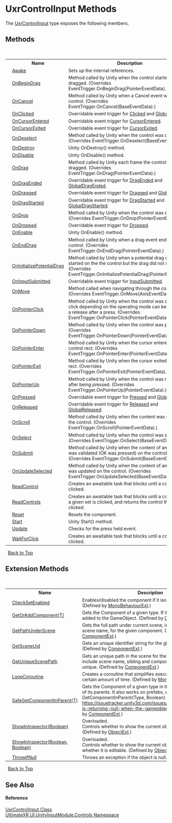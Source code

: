# UxrControlInput Methods
 

The <a href="T_UltimateXR_UI_UnityInputModule_Controls_UxrControlInput">UxrControlInput</a> type exposes the following members.


## Methods
&nbsp;<table><tr><th></th><th>Name</th><th>Description</th></tr><tr><td>![Protected method](media/protmethod.gif "Protected method")</td><td><a href="M_UltimateXR_UI_UnityInputModule_Controls_UxrControlInput_Awake">Awake</a></td><td>
Sets up the internal references.</td></tr><tr><td>![Public method](media/pubmethod.gif "Public method")</td><td><a href="M_UltimateXR_UI_UnityInputModule_Controls_UxrControlInput_OnBeginDrag">OnBeginDrag</a></td><td>
Method called by Unity when the control started being dragged.
 (Overrides EventTrigger.OnBeginDrag(PointerEventData).)</td></tr><tr><td>![Public method](media/pubmethod.gif "Public method")</td><td><a href="M_UltimateXR_UI_UnityInputModule_Controls_UxrControlInput_OnCancel">OnCancel</a></td><td>
Method called by Unity when a Cancel event was sent to control.
 (Overrides EventTrigger.OnCancel(BaseEventData).)</td></tr><tr><td>![Protected method](media/protmethod.gif "Protected method")</td><td><a href="M_UltimateXR_UI_UnityInputModule_Controls_UxrControlInput_OnClicked">OnClicked</a></td><td>
Overridable event trigger for <a href="E_UltimateXR_UI_UnityInputModule_Controls_UxrControlInput_Clicked">Clicked</a> and <a href="E_UltimateXR_UI_UnityInputModule_Controls_UxrControlInput_GlobalClicked">GlobalClicked</a>.</td></tr><tr><td>![Protected method](media/protmethod.gif "Protected method")</td><td><a href="M_UltimateXR_UI_UnityInputModule_Controls_UxrControlInput_OnCursorEntered">OnCursorEntered</a></td><td>
Overridable event trigger for <a href="E_UltimateXR_UI_UnityInputModule_Controls_UxrControlInput_CursorEntered">CursorEntered</a>.</td></tr><tr><td>![Protected method](media/protmethod.gif "Protected method")</td><td><a href="M_UltimateXR_UI_UnityInputModule_Controls_UxrControlInput_OnCursorExited">OnCursorExited</a></td><td>
Overridable event trigger for <a href="E_UltimateXR_UI_UnityInputModule_Controls_UxrControlInput_CursorExited">CursorExited</a>.</td></tr><tr><td>![Public method](media/pubmethod.gif "Public method")</td><td><a href="M_UltimateXR_UI_UnityInputModule_Controls_UxrControlInput_OnDeselect">OnDeselect</a></td><td>
Method called by Unity when the control was deselected.
 (Overrides EventTrigger.OnDeselect(BaseEventData).)</td></tr><tr><td>![Protected method](media/protmethod.gif "Protected method")</td><td><a href="M_UltimateXR_UI_UnityInputModule_Controls_UxrControlInput_OnDestroy">OnDestroy</a></td><td>
Unity OnDestroy() method.</td></tr><tr><td>![Protected method](media/protmethod.gif "Protected method")</td><td><a href="M_UltimateXR_UI_UnityInputModule_Controls_UxrControlInput_OnDisable">OnDisable</a></td><td>
Unity OnDisable() method.</td></tr><tr><td>![Public method](media/pubmethod.gif "Public method")</td><td><a href="M_UltimateXR_UI_UnityInputModule_Controls_UxrControlInput_OnDrag">OnDrag</a></td><td>
Method called by Unity each frame the control is being dragged.
 (Overrides EventTrigger.OnDrag(PointerEventData).)</td></tr><tr><td>![Protected method](media/protmethod.gif "Protected method")</td><td><a href="M_UltimateXR_UI_UnityInputModule_Controls_UxrControlInput_OnDragEnded">OnDragEnded</a></td><td>
Overridable event trigger for <a href="E_UltimateXR_UI_UnityInputModule_Controls_UxrControlInput_DragEnded">DragEnded</a> and <a href="E_UltimateXR_UI_UnityInputModule_Controls_UxrControlInput_GlobalDragEnded">GlobalDragEnded</a>.</td></tr><tr><td>![Protected method](media/protmethod.gif "Protected method")</td><td><a href="M_UltimateXR_UI_UnityInputModule_Controls_UxrControlInput_OnDragged">OnDragged</a></td><td>
Overridable event trigger for <a href="E_UltimateXR_UI_UnityInputModule_Controls_UxrControlInput_Dragged">Dragged</a> and <a href="E_UltimateXR_UI_UnityInputModule_Controls_UxrControlInput_GlobalDragged">GlobalDragged</a>.</td></tr><tr><td>![Protected method](media/protmethod.gif "Protected method")</td><td><a href="M_UltimateXR_UI_UnityInputModule_Controls_UxrControlInput_OnDragStarted">OnDragStarted</a></td><td>
Overridable event trigger for <a href="E_UltimateXR_UI_UnityInputModule_Controls_UxrControlInput_DragStarted">DragStarted</a> and <a href="E_UltimateXR_UI_UnityInputModule_Controls_UxrControlInput_GlobalDragStarted">GlobalDragStarted</a>.</td></tr><tr><td>![Public method](media/pubmethod.gif "Public method")</td><td><a href="M_UltimateXR_UI_UnityInputModule_Controls_UxrControlInput_OnDrop">OnDrop</a></td><td>
Method called by Unity when the control was dropped.
 (Overrides EventTrigger.OnDrop(PointerEventData).)</td></tr><tr><td>![Protected method](media/protmethod.gif "Protected method")</td><td><a href="M_UltimateXR_UI_UnityInputModule_Controls_UxrControlInput_OnDropped">OnDropped</a></td><td>
Overridable event trigger for <a href="E_UltimateXR_UI_UnityInputModule_Controls_UxrControlInput_Dropped">Dropped</a>.</td></tr><tr><td>![Protected method](media/protmethod.gif "Protected method")</td><td><a href="M_UltimateXR_UI_UnityInputModule_Controls_UxrControlInput_OnEnable">OnEnable</a></td><td>
Unity OnEnable() method.</td></tr><tr><td>![Public method](media/pubmethod.gif "Public method")</td><td><a href="M_UltimateXR_UI_UnityInputModule_Controls_UxrControlInput_OnEndDrag">OnEndDrag</a></td><td>
Method called by Unity when a drag event ended on the control.
 (Overrides EventTrigger.OnEndDrag(PointerEventData).)</td></tr><tr><td>![Public method](media/pubmethod.gif "Public method")</td><td><a href="M_UltimateXR_UI_UnityInputModule_Controls_UxrControlInput_OnInitializePotentialDrag">OnInitializePotentialDrag</a></td><td>
Method called by Unity when a potential drag could be started on the the control but the drag did not start yet.
 (Overrides EventTrigger.OnInitializePotentialDrag(PointerEventData).)</td></tr><tr><td>![Protected method](media/protmethod.gif "Protected method")</td><td><a href="M_UltimateXR_UI_UnityInputModule_Controls_UxrControlInput_OnInputSubmitted">OnInputSubmitted</a></td><td>
Overridable event trigger for <a href="E_UltimateXR_UI_UnityInputModule_Controls_UxrControlInput_InputSubmitted">InputSubmitted</a>.</td></tr><tr><td>![Public method](media/pubmethod.gif "Public method")</td><td><a href="M_UltimateXR_UI_UnityInputModule_Controls_UxrControlInput_OnMove">OnMove</a></td><td>
Method called when navigating through the control.
 (Overrides EventTrigger.OnMove(AxisEventData).)</td></tr><tr><td>![Public method](media/pubmethod.gif "Public method")</td><td><a href="M_UltimateXR_UI_UnityInputModule_Controls_UxrControlInput_OnPointerClick">OnPointerClick</a></td><td>
Method called by Unity when the control was clicked. A click depending on the operating mode can be a press or a release after a press.
 (Overrides EventTrigger.OnPointerClick(PointerEventData).)</td></tr><tr><td>![Public method](media/pubmethod.gif "Public method")</td><td><a href="M_UltimateXR_UI_UnityInputModule_Controls_UxrControlInput_OnPointerDown">OnPointerDown</a></td><td>
Method called by Unity when the control was pressed.
 (Overrides EventTrigger.OnPointerDown(PointerEventData).)</td></tr><tr><td>![Public method](media/pubmethod.gif "Public method")</td><td><a href="M_UltimateXR_UI_UnityInputModule_Controls_UxrControlInput_OnPointerEnter">OnPointerEnter</a></td><td>
Method called by Unity when the cursor entered the control rect.
 (Overrides EventTrigger.OnPointerEnter(PointerEventData).)</td></tr><tr><td>![Public method](media/pubmethod.gif "Public method")</td><td><a href="M_UltimateXR_UI_UnityInputModule_Controls_UxrControlInput_OnPointerExit">OnPointerExit</a></td><td>
Method called by Unity when the cursor exited the control rect.
 (Overrides EventTrigger.OnPointerExit(PointerEventData).)</td></tr><tr><td>![Public method](media/pubmethod.gif "Public method")</td><td><a href="M_UltimateXR_UI_UnityInputModule_Controls_UxrControlInput_OnPointerUp">OnPointerUp</a></td><td>
Method called by Unity when the control was released after being pressed.
 (Overrides EventTrigger.OnPointerUp(PointerEventData).)</td></tr><tr><td>![Protected method](media/protmethod.gif "Protected method")</td><td><a href="M_UltimateXR_UI_UnityInputModule_Controls_UxrControlInput_OnPressed">OnPressed</a></td><td>
Overridable event trigger for <a href="E_UltimateXR_UI_UnityInputModule_Controls_UxrControlInput_Pressed">Pressed</a> and <a href="E_UltimateXR_UI_UnityInputModule_Controls_UxrControlInput_GlobalPressed">GlobalPressed</a>.</td></tr><tr><td>![Protected method](media/protmethod.gif "Protected method")</td><td><a href="M_UltimateXR_UI_UnityInputModule_Controls_UxrControlInput_OnReleased">OnReleased</a></td><td>
Overridable event trigger for <a href="E_UltimateXR_UI_UnityInputModule_Controls_UxrControlInput_Released">Released</a> and <a href="E_UltimateXR_UI_UnityInputModule_Controls_UxrControlInput_GlobalReleased">GlobalReleased</a>.</td></tr><tr><td>![Public method](media/pubmethod.gif "Public method")</td><td><a href="M_UltimateXR_UI_UnityInputModule_Controls_UxrControlInput_OnScroll">OnScroll</a></td><td>
Method called by Unity when the content was scrolled on the control.
 (Overrides EventTrigger.OnScroll(PointerEventData).)</td></tr><tr><td>![Public method](media/pubmethod.gif "Public method")</td><td><a href="M_UltimateXR_UI_UnityInputModule_Controls_UxrControlInput_OnSelect">OnSelect</a></td><td>
Method called by Unity when the control was selected.
 (Overrides EventTrigger.OnSelect(BaseEventData).)</td></tr><tr><td>![Public method](media/pubmethod.gif "Public method")</td><td><a href="M_UltimateXR_UI_UnityInputModule_Controls_UxrControlInput_OnSubmit">OnSubmit</a></td><td>
Method called by Unity when the content of an InputField was validated (OK was pressed) on the control.
 (Overrides EventTrigger.OnSubmit(BaseEventData).)</td></tr><tr><td>![Public method](media/pubmethod.gif "Public method")</td><td><a href="M_UltimateXR_UI_UnityInputModule_Controls_UxrControlInput_OnUpdateSelected">OnUpdateSelected</a></td><td>
Method called by Unity when the content of an InputField was updated on the control.
 (Overrides EventTrigger.OnUpdateSelected(BaseEventData).)</td></tr><tr><td>![Public method](media/pubmethod.gif "Public method")![Static member](media/static.gif "Static member")</td><td><a href="M_UltimateXR_UI_UnityInputModule_Controls_UxrControlInput_ReadControl">ReadControl</a></td><td>
Creates an awaitable task that blocks until a control is clicked.</td></tr><tr><td>![Public method](media/pubmethod.gif "Public method")![Static member](media/static.gif "Static member")</td><td><a href="M_UltimateXR_UI_UnityInputModule_Controls_UxrControlInput_ReadControls">ReadControls</a></td><td>
Creates an awaitable task that blocks until a control from a given set is clicked, and returns the control that was clicked.</td></tr><tr><td>![Protected method](media/protmethod.gif "Protected method")</td><td><a href="M_UltimateXR_UI_UnityInputModule_Controls_UxrControlInput_Reset">Reset</a></td><td>
Resets the component.</td></tr><tr><td>![Protected method](media/protmethod.gif "Protected method")</td><td><a href="M_UltimateXR_UI_UnityInputModule_Controls_UxrControlInput_Start">Start</a></td><td>
Unity Start() method.</td></tr><tr><td>![Protected method](media/protmethod.gif "Protected method")</td><td><a href="M_UltimateXR_UI_UnityInputModule_Controls_UxrControlInput_Update">Update</a></td><td>
Checks for the press held event.</td></tr><tr><td>![Public method](media/pubmethod.gif "Public method")![Static member](media/static.gif "Static member")</td><td><a href="M_UltimateXR_UI_UnityInputModule_Controls_UxrControlInput_WaitForClick">WaitForClick</a></td><td>
Creates an awaitable task that blocks until a control is clicked.</td></tr></table>&nbsp;
<a href="#uxrcontrolinput-methods">Back to Top</a>

## Extension Methods
&nbsp;<table><tr><th></th><th>Name</th><th>Description</th></tr><tr><td>![Public Extension Method](media/pubextension.gif "Public Extension Method")</td><td><a href="M_UltimateXR_Extensions_Unity_MonoBehaviourExt_CheckSetEnabled">CheckSetEnabled</a></td><td>
Enables/disabled the component if it isn't enabled already.
 (Defined by <a href="T_UltimateXR_Extensions_Unity_MonoBehaviourExt">MonoBehaviourExt</a>.)</td></tr><tr><td>![Public Extension Method](media/pubextension.gif "Public Extension Method")</td><td><a href="M_UltimateXR_Extensions_Unity_ComponentExt_GetOrAddComponent__1">GetOrAddComponent(T)</a></td><td>
Gets the Component of a given type. If it doesn't exist, it is added to the GameObject.
 (Defined by <a href="T_UltimateXR_Extensions_Unity_ComponentExt">ComponentExt</a>.)</td></tr><tr><td>![Public Extension Method](media/pubextension.gif "Public Extension Method")</td><td><a href="M_UltimateXR_Extensions_Unity_ComponentExt_GetPathUnderScene">GetPathUnderScene</a></td><td>
Gets the full path under current scene, including all parents, but scene name, for the given component.
 (Defined by <a href="T_UltimateXR_Extensions_Unity_ComponentExt">ComponentExt</a>.)</td></tr><tr><td>![Public Extension Method](media/pubextension.gif "Public Extension Method")</td><td><a href="M_UltimateXR_Extensions_Unity_ComponentExt_GetSceneUid">GetSceneUid</a></td><td>
Gets an unique identifier string for the given component.
 (Defined by <a href="T_UltimateXR_Extensions_Unity_ComponentExt">ComponentExt</a>.)</td></tr><tr><td>![Public Extension Method](media/pubextension.gif "Public Extension Method")</td><td><a href="M_UltimateXR_Extensions_Unity_ComponentExt_GetUniqueScenePath">GetUniqueScenePath</a></td><td>
Gets an unique path in the scene for the given component. It will include scene name, sibling and component indices to make it unique.
 (Defined by <a href="T_UltimateXR_Extensions_Unity_ComponentExt">ComponentExt</a>.)</td></tr><tr><td>![Public Extension Method](media/pubextension.gif "Public Extension Method")</td><td><a href="M_UltimateXR_Extensions_Unity_MonoBehaviourExt_LoopCoroutine">LoopCoroutine</a></td><td>
Creates a coroutine that simplifies executing a loop during a certain amount of time.
 (Defined by <a href="T_UltimateXR_Extensions_Unity_MonoBehaviourExt">MonoBehaviourExt</a>.)</td></tr><tr><td>![Public Extension Method](media/pubextension.gif "Public Extension Method")</td><td><a href="M_UltimateXR_Extensions_Unity_ComponentExt_SafeGetComponentInParent__1">SafeGetComponentInParent(T)</a></td><td>
Gets the Component of a given type in the GameObject or any of its parents. It also works on prefabs, where regular GetComponentInParent(Type, Boolean) will not work: https://issuetracker.unity3d.com/issues/getcomponentinparent-is-returning-null-when-the-gameobject-is-a-prefab
 (Defined by <a href="T_UltimateXR_Extensions_Unity_ComponentExt">ComponentExt</a>.)</td></tr><tr><td>![Public Extension Method](media/pubextension.gif "Public Extension Method")</td><td><a href="M_UltimateXR_Extensions_Unity_ObjectExt_ShowInInspector">ShowInInspector(Boolean)</a></td><td>Overloaded.  
Controls whether to show the current object in the inspector.
 (Defined by <a href="T_UltimateXR_Extensions_Unity_ObjectExt">ObjectExt</a>.)</td></tr><tr><td>![Public Extension Method](media/pubextension.gif "Public Extension Method")</td><td><a href="M_UltimateXR_Extensions_Unity_ObjectExt_ShowInInspector_1">ShowInInspector(Boolean, Boolean)</a></td><td>Overloaded.  
Controls whether to show the current object in the inspector and whether it is editable.
 (Defined by <a href="T_UltimateXR_Extensions_Unity_ObjectExt">ObjectExt</a>.)</td></tr><tr><td>![Public Extension Method](media/pubextension.gif "Public Extension Method")</td><td><a href="M_UltimateXR_Extensions_System_ObjectExt_ThrowIfNull">ThrowIfNull</a></td><td>
Throws an exception if the object is null.
 (Defined by <a href="T_UltimateXR_Extensions_System_ObjectExt">ObjectExt</a>.)</td></tr></table>&nbsp;
<a href="#uxrcontrolinput-methods">Back to Top</a>

## See Also


#### Reference
<a href="T_UltimateXR_UI_UnityInputModule_Controls_UxrControlInput">UxrControlInput Class</a><br /><a href="N_UltimateXR_UI_UnityInputModule_Controls">UltimateXR.UI.UnityInputModule.Controls Namespace</a><br />